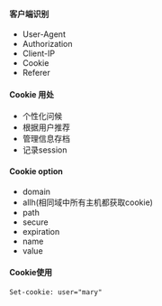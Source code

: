 #### 客户端识别
- User-Agent
- Authorization
- Client-IP
- Cookie
- Referer

#### Cookie 用处
- 个性化问候
- 根据用户推荐
- 管理信息存档
- 记录session

#### Cookie option
- domain
- allh(相同域中所有主机都获取cookie)
- path
- secure
- expiration
- name
- value

#### Cookie使用
```
Set-cookie: user="mary"
```
